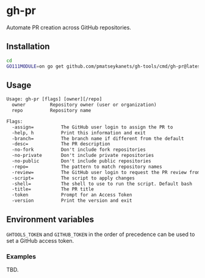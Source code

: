 # gh-pr

Automate PR creation across GitHub repositories.

## Installation

```sh
cd
GO111MODULE=on go get github.com/pmatseykanets/gh-tools/cmd/gh-pr@latest
```

## Usage

```txt
Usage: gh-pr [flags] [owner][/repo]
  owner         Repository owner (user or organization)
  repo          Repository name

Flags:
  -assign=          The GitHub user login to assign the PR to
  -help, h          Print this information and exit
  -branch=          The branch name if different from the default
  -desc=            The PR description
  -no-fork          Don't include fork repositories
  -no-private       Don't include private repositories
  -no-public        Don't include public repositories
  -repo=            The pattern to match repository names
  -review=          The GitHub user login to request the PR review from
  -script=          The script to apply changes
  -shell=           The shell to use to run the script. Default bash
  -title=           The PR title
  -token            Prompt for an Access Token
  -version          Print the version and exit
```

## Environment variables

`GHTOOLS_TOKEN` and `GITHUB_TOKEN` in the order of precedence can be used to set a GitHub access token.

### Examples

TBD.
